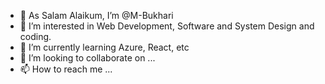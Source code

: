 - 👋 As Salam Alaikum, I’m @M-Bukhari
- 👀 I’m interested in Web Development, Software and System Design and coding.
- 🌱 I’m currently learning Azure, React, etc
- 💞️ I’m looking to collaborate on ...
- 📫 How to reach me ...


